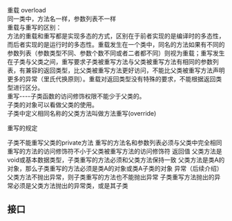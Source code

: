 重载 overload   
同一类中，方法名一样，参数列表不一样    
重载与重写的区别：  
方法的重载和重写都是实现多态的方式，区别在于前者实现的是编译时的多态性，而后者实现的是运行时的多态性。重载发生在一个类中，同名的方法如果有不同的参数列表（参数类型不同、参数个数不同或者二者都不同）则视为重载；重写发生在子类与父类之间，重写要求子类被重写方法与父类被重写方法有相同的参数列表，有兼容的返回类型，比父类被重写方法更好访问，不能比父类被重写方法声明更多的异常（里氏代换原则）。重载对返回类型没有特殊的要求，不能根据返回类型进行区分。  
重写----子类函数的访问修饰权限不能少于父类的。  
子类的对象可以看做父类的使用。  
子类中定义相同名称的父类方法叫做方法重写(override)

重写的规定

子类不能重写父类的private方法
重写的方法名和参数列表必须与父类中完全相同
重写的方法的访问修饰符不小于父类被重写方法的访问修饰符
返回值
父类方法是void或基本数据类型，子类重写的方法必须和父类方法保持一致
父类方法是类A的对象，那么子类重写的方法必须是类A的对象或类A子类的对象
异常（后续介绍）
父类方法不抛出异常，则子类重写的方法也不能抛出异常
子类重写方法抛出的异常必须是父类方法抛出的异常类，或是其子类    
## 接口
